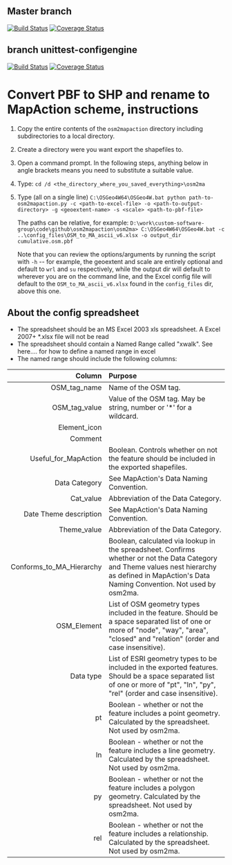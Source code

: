 
## Master branch
[![Build Status](https://travis-ci.org/mapaction/osm2mapaction.svg?branch=master)](https://travis-ci.org/mapaction/osm2mapaction)  [![Coverage Status](https://coveralls.io/repos/mapaction/osm2mapaction/badge.svg?branch=master)](https://coveralls.io/r/mapaction/osm2mapaction?branch=unittest-configengine)

## branch unittest-configengine
[![Build Status](https://travis-ci.org/mapaction/osm2mapaction.svg?branch=unittest-configengine)](https://travis-ci.org/mapaction/osm2mapaction)  [![Coverage Status](https://coveralls.io/repos/mapaction/osm2mapaction/badge.svg?branch=unittest-configengine)](https://coveralls.io/r/mapaction/osm2mapaction?branch=unittest-configengine)
  
  
# Convert PBF to SHP and rename to MapAction scheme, instructions

1. Copy the entire contents of the `osm2mapaction` directory including
   subdirectories to a local directory.

2. Create a directory were you want export the shapefiles to.

3. Open a command prompt. In the following steps, anything below in angle
   brackets means you need to substitute a suitable value.

4. Type:
   `cd /d <the_directory_where_you_saved_everything>\osm2ma`

5. Type (all on a single line)
   `C:\OSGeo4W64\OSGeo4W.bat python path-to-osm2mapaction.py -c
   <path-to-excel-file> -o <path-to-output-directory> -g <geoextent-name> -s
   <scale> <path-to-pbf-file>`

   The paths can be relative, for example: 
   `D:\work\custom-software-group\code\github\osm2mapaction\osm2ma>
   C:\OSGeo4W64\OSGeo4W.bat
   -c ..\config_files\OSM_to_MA_ascii_v6.xlsx -o output_dir cumulative.osm.pbf`

    Note that you can review the options/arguments by running the script with
    `-h` -- for example, the geoextent and scale are entirely optional and
    default to `wrl` and `su` respectively, while the output dir will default to
    wherever you are on the command line, and the Excel config file will default
    to the `OSM_to_MA_ascii_v6.xlsx` found in the `config_files` dir, above
    this one.

	
About the config spreadsheet
----------------------------
* The spreadsheet should be an MS Excel 2003 xls spreadsheet. A Excel 2007+ 
  *.xlsx file will not be read
* The spreadsheet should contain a Named Range called "xwalk". See here.... for how to define a named range in excel
* The named range should include the following columns:

|Column			|Purpose			|
|--------------------------:|:--------------------------------------------------|
|OSM_tag_name				|Name of the OSM tag.								|
|OSM_tag_value				|Value of the OSM tag. May be string, number or '*' for a wildcard.	|
|Element_icon				|													|
|Comment					|													|
|Useful_for_MapAction		|Boolean. Controls whether on not the feature should be included in the exported shapefiles.|
|Data Category				|See MapAction's Data Naming Convention.			|
|Cat_value					|Abbreviation of the Data Category.					|
|Date Theme description		|See MapAction's Data Naming Convention.			|	
|Theme_value				|Abbreviation of the Data Category.					|
|Conforms_to_MA_Hierarchy	|Boolean, calculated via lookup in the spreadsheet. Confirms whether or not the Data Category and Theme values nest hierarchy as defined in MapAction's	Data Naming Convention. Not used by osm2ma.|
|OSM_Element				|List of OSM geometry types included in the feature. Should be a space separated list of one or more of "node", "way", "area", "closed" and "relation" (order and case insensitive). |
|Data type					|List of ESRI geometry types to be included in the exported features. Should be a space separated list of one or more of "pt", "ln", "py", "rel" (order	and case insensitive).|
|pt							|Boolean - whether or not the feature includes a point geometry. Calculated by the spreadsheet. Not used by osm2ma.|
|ln							|Boolean - whether or not the feature includes a line geometry. Calculated by the spreadsheet. Not used by osm2ma.|
|py							|Boolean - whether or not the feature includes a polygon geometry. Calculated by the spreadsheet. Not used by osm2ma.|
|rel						|Boolean - whether or not the feature includes a relationship. Calculated by the spreadsheet. Not used by osm2ma.|
